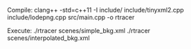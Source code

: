 Compile:
    clang++ -std=c++11 -I include/ include/tinyxml2.cpp include/lodepng.cpp src/main.cpp -o rtracer

Execute:
    ./rtracer scenes/simple_bkg.xml
    ./rtracer scenes/interpolated_bkg.xml